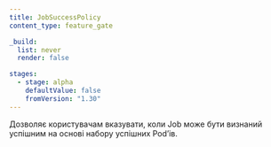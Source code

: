 ```yaml
---
title: JobSuccessPolicy
content_type: feature_gate

_build:
  list: never
  render: false

stages:
  - stage: alpha
    defaultValue: false
    fromVersion: "1.30"
---
```

Дозволяє користувачам вказувати, коли Job може бути визнаний успішним на основі набору успішних Podʼів.
